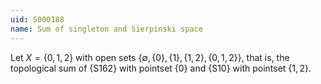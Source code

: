 ```yaml
---
uid: S000188
name: Sum of singleton and Sierpinski space
---
```

Let $X = \{0,1,2\}$ with open sets $\{\emptyset, \{0\}, \{1\}, \{1,2\}, \{0,1,2\} \}$,
that is, the topological sum of {S162} with pointset $\{0\}$ and {S10} with pointset $\{1,2\}$.
